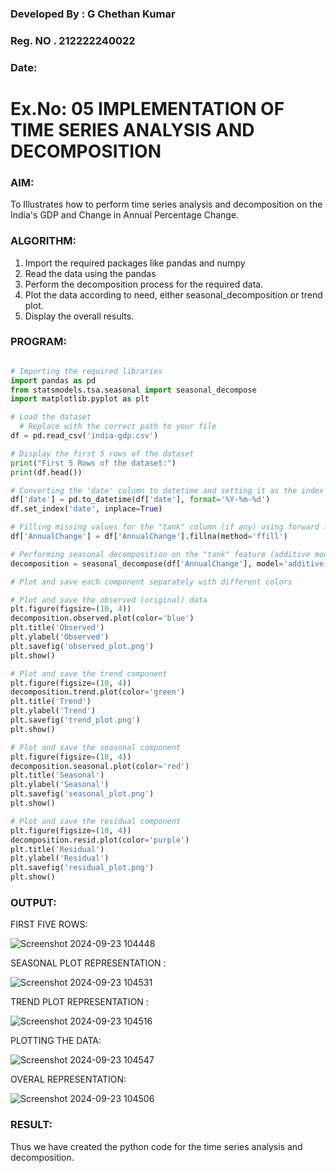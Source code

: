 ### Developed By : G Chethan Kumar
### Reg. NO . 212222240022
### Date: 

# Ex.No: 05  IMPLEMENTATION OF TIME SERIES ANALYSIS AND DECOMPOSITION

### AIM:
To Illustrates how to perform time series analysis and decomposition on the India's GDP and Change in Annual Percentage Change.

### ALGORITHM:
1. Import the required packages like pandas and numpy
2. Read the data using the pandas
3. Perform the decomposition process for the required data.
4. Plot the data according to need, either seasonal_decomposition or trend plot.
5. Display the overall results.

### PROGRAM:
```python

# Importing the required libraries
import pandas as pd
from statsmodels.tsa.seasonal import seasonal_decompose
import matplotlib.pyplot as plt

# Load the dataset
  # Replace with the correct path to your file
df = pd.read_csv('india-gdp.csv')

# Display the first 5 rows of the dataset
print("First 5 Rows of the dataset:")
print(df.head())

# Converting the 'date' column to datetime and setting it as the index
df['date'] = pd.to_datetime(df['date'], format='%Y-%m-%d')
df.set_index('date', inplace=True)

# Filling missing values for the "tank" column (if any) using forward fill
df['AnnualChange'] = df['AnnualChange'].fillna(method='ffill')

# Performing seasonal decomposition on the "tank" feature (additive model)
decomposition = seasonal_decompose(df['AnnualChange'], model='additive', period=7)

# Plot and save each component separately with different colors

# Plot and save the observed (original) data
plt.figure(figsize=(10, 4))
decomposition.observed.plot(color='blue')
plt.title('Observed')
plt.ylabel('Observed')
plt.savefig('observed_plot.png')
plt.show()

# Plot and save the trend component
plt.figure(figsize=(10, 4))
decomposition.trend.plot(color='green')
plt.title('Trend')
plt.ylabel('Trend')
plt.savefig('trend_plot.png')
plt.show()

# Plot and save the seasonal component
plt.figure(figsize=(10, 4))
decomposition.seasonal.plot(color='red')
plt.title('Seasonal')
plt.ylabel('Seasonal')
plt.savefig('seasonal_plot.png')
plt.show()

# Plot and save the residual component
plt.figure(figsize=(10, 4))
decomposition.resid.plot(color='purple')
plt.title('Residual')
plt.ylabel('Residual')
plt.savefig('residual_plot.png')
plt.show()

```
### OUTPUT:
FIRST FIVE ROWS:

![Screenshot 2024-09-23 104448](https://github.com/user-attachments/assets/b92cf3dd-86b0-450b-a800-22d366ff9e15)

SEASONAL PLOT REPRESENTATION :

![Screenshot 2024-09-23 104531](https://github.com/user-attachments/assets/369876a5-39a1-414c-aa0c-6e566e272bb8)

TREND PLOT REPRESENTATION :

![Screenshot 2024-09-23 104516](https://github.com/user-attachments/assets/f2c908f1-64a2-4598-b6b5-5fd187bdb3e1)

PLOTTING THE DATA:

![Screenshot 2024-09-23 104547](https://github.com/user-attachments/assets/6330f7e0-125e-4d67-a0a4-decf2991f953)

OVERAL REPRESENTATION:

![Screenshot 2024-09-23 104506](https://github.com/user-attachments/assets/22088370-0263-496a-b9c1-39a3b93f6a05)

### RESULT:
Thus we have created the python code for the time series analysis and decomposition.
